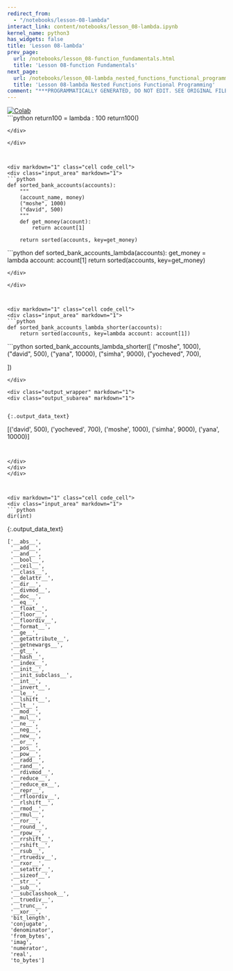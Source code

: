 ```yaml
---
redirect_from:
  - "/notebooks/lesson-08-lambda"
interact_link: content/notebooks/lesson_08-lambda.ipynb
kernel_name: python3
has_widgets: false
title: 'Lesson 08-lambda'
prev_page:
  url: /notebooks/lesson_08-function_fundamentals.html
  title: 'Lesson 08-function Fundamentals'
next_page:
  url: /notebooks/lesson_08-lambda_nested_functions_functional_programming.html
  title: 'Lesson 08-lambda Nested Functions Functional Programming'
comment: "***PROGRAMMATICALLY GENERATED, DO NOT EDIT. SEE ORIGINAL FILES IN /content***"
---
```

<a href="https://colab.research.google.com/github/aviadr1/learn-python/blob/master/live%20class%20demonstrations/lesson%2008%20-lambda.ipynb" target="_blank">
<img src="https://colab.research.google.com/assets/colab-badge.svg" 
     title="Open this file in Google Colab" alt="Colab"/>
</a>




<div markdown="1" class="cell code_cell">
<div class="input_area" markdown="1">
```python
return100 = lambda : 100
return100()

```
</div>

</div>



<div markdown="1" class="cell code_cell">
<div class="input_area" markdown="1">
```python
def sorted_bank_accounts(accounts):
    """
    (account_name, money)
    ("moshe", 1000)
    ("david", 500) 
    """
    def get_money(account):
        return account[1]
    
    return sorted(accounts, key=get_money) 

```
</div>

</div>



<div markdown="1" class="cell code_cell">
<div class="input_area" markdown="1">
```python
def sorted_bank_accounts_lambda(accounts):
    get_money = lambda account: account[1]
    return sorted(accounts, key=get_money)

```
</div>

</div>



<div markdown="1" class="cell code_cell">
<div class="input_area" markdown="1">
```python
def sorted_bank_accounts_lambda_shorter(accounts):
    return sorted(accounts, key=lambda account: account[1])

```
</div>

</div>



<div markdown="1" class="cell code_cell">
<div class="input_area" markdown="1">
```python
sorted_bank_accounts_lambda_shorter([
    ("moshe", 1000),
    ("david", 500),
    ("yana", 10000),
    ("simha", 9000),
    ("yocheved", 700),
    
])

```
</div>

<div class="output_wrapper" markdown="1">
<div class="output_subarea" markdown="1">


{:.output_data_text}
```
[('david', 500),
 ('yocheved', 700),
 ('moshe', 1000),
 ('simha', 9000),
 ('yana', 10000)]
```


</div>
</div>
</div>



<div markdown="1" class="cell code_cell">
<div class="input_area" markdown="1">
```python
dir(int)

```
</div>

<div class="output_wrapper" markdown="1">
<div class="output_subarea" markdown="1">


{:.output_data_text}
```
['__abs__',
 '__add__',
 '__and__',
 '__bool__',
 '__ceil__',
 '__class__',
 '__delattr__',
 '__dir__',
 '__divmod__',
 '__doc__',
 '__eq__',
 '__float__',
 '__floor__',
 '__floordiv__',
 '__format__',
 '__ge__',
 '__getattribute__',
 '__getnewargs__',
 '__gt__',
 '__hash__',
 '__index__',
 '__init__',
 '__init_subclass__',
 '__int__',
 '__invert__',
 '__le__',
 '__lshift__',
 '__lt__',
 '__mod__',
 '__mul__',
 '__ne__',
 '__neg__',
 '__new__',
 '__or__',
 '__pos__',
 '__pow__',
 '__radd__',
 '__rand__',
 '__rdivmod__',
 '__reduce__',
 '__reduce_ex__',
 '__repr__',
 '__rfloordiv__',
 '__rlshift__',
 '__rmod__',
 '__rmul__',
 '__ror__',
 '__round__',
 '__rpow__',
 '__rrshift__',
 '__rshift__',
 '__rsub__',
 '__rtruediv__',
 '__rxor__',
 '__setattr__',
 '__sizeof__',
 '__str__',
 '__sub__',
 '__subclasshook__',
 '__truediv__',
 '__trunc__',
 '__xor__',
 'bit_length',
 'conjugate',
 'denominator',
 'from_bytes',
 'imag',
 'numerator',
 'real',
 'to_bytes']
```


</div>
</div>
</div>

